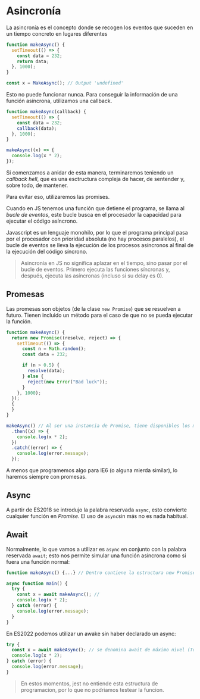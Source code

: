 # Asincronía

La asincronía es el concepto donde se recogen los eventos que suceden en un tiempo concreto en lugares diferentes

```javascript
function makeAsync() {
  setTimeout(() => {
    const data = 232;
    return data;
  }, 1000);
}

const x = MakeAsync(); // Output 'undefined'
```

Esto no puede funcionar nunca. Para conseguir la información de una función asíncrona, utilizamos una callback.

```javascript
function makeAsync(callback) {
  setTimeout(() => {
    const data = 232;
    callback(data);
  }, 1000);
}

makeAsync((x) => {
  console.log(x * 2);
});
```

Si comenzamos a anidar de esta manera, terminaremos teniendo un _callback hell_, que es una esctructura compleja de hacer, de sentender y, sobre todo, de mantener.

Para evitar eso, utilizaremos las promises.

Cuando en JS tenemos una función que detiene el programa, se llama al _bucle de eventos_, este bucle busca en el procesador la capacidad para ejecutar el código asíncrono.

Javascript es un lenguaje monohilo, por lo que el programa principal pasa por el procesador con prioridad absoluta (no hay procesos paralelos), el bucle de eventos se lleva la ejecución de los procesos asíncronos al final de la ejecución del código síncrono.

> Asincronía en JS no significa aplazar en el tiempo, sino pasar por el bucle de eventos. Primero ejecuta las funciones síncronas y, después, ejecuta las asíncronas (incluso si su delay es 0).

## Promesas

Las promesas son objetos (de la clase `new Promise`) que se resuelven a futuro. Tienen incluido un método para el caso de que no se pueda ejecutar la función.

```javascript
function makeAsync() {
  return new Promise((resolve, reject) => {
    setTimeout(() => {
      const n = Math.random();
      const data = 232;

      if (n > 0.5) {
        resolve(data);
      } else {
        reject(new Error("Bad luck"));
      }
    }, 1000);
  });
  {
  }
}

makeAsync() // Al ser una instancia de Promise, tiene disponibles los métodos then y catch, asociados a resolve y reject respectivamente.
  .then((x) => {
    console.log(x * 2);
  })
  .catch((error) => {
    console.log(error.message);
  });
```

A menos que programemos algo para IE6 (o alguna mierda similar), lo haremos siempre con promesas.

## Async

A partir de ES2018 se introdujo la palabra reservada `async`, esto convierte cualquier función en _Promise_. El uso de `async`sin más no es nada habitual.

## Await

Normalmente, lo que vamos a utilizar es `async` en conjunto con la palabra reservada `await`; esto nos permite simular una función asíncrona como si fuera una función normal:

```javascript
function makeAsync() {...} // Dentro contiene la estructura new Promise

async function main() {
  try {
    const x = await makeAsync(); //
    console.log(x * 2);
  } catch (error) {
    console.log(error.message);
  }
}
```

En ES2022 podemos utilizar un awake sin haber declarado un async:

```javascript
try {
  const x = await makeAsync(); // se denomina await de máximo nivel (Top Level Await)
  console.log(x * 2);
} catch (error) {
  console.log(error.message);
}
```

> En estos momentos, jest no entiende esta estructura de programacion, por lo que no podriamos testear la funcion.
